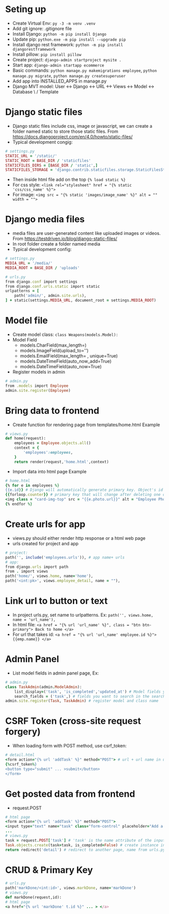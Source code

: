 # Seting up
- Create Virtual Env: ```py -3 -m venv .venv```
- Add git ignore: .gitignore file
- Install Django: ```python -m pip install Django```
- Update pip: ```python.exe -m pip install --upgrade pip```
- Install django rest framework: ```python -m pip install djangorestframework```
- Install pillow: ```pip install pillow```
- Create project: ```django-admin startproject mysite .```
- Start app: ```django-admin startapp ecommerce```
- Basic commands: ```python manage.py makemigrations employee```, ```python manage.py migrate```, ```python manage.py createsuperuser```
- Add app into INSTALLED_APPS in manage.py
- Django MVT model:
User <-> Django <-> URL <-> Views <-> Model <-> Database
                              \         /
                               Template


# Django static files
- Django static files include css, image or javascript, we can create a folder named static to store those static files. From https://docs.djangoproject.com/en/4.0/howto/static-files/
- Typical development congig:
```ruby
# settings.py
STATIC_URL = '/static/'
STATIC_ROOT = BASE_DIR / 'staticfiles'
STATICFILES_DIRS = [BASE_DIR / 'static',]
STATICFILES_STORAGE = 'django.contrib.staticfiles.storage.StaticFilesStorage'
```
- Then inside html file add on the top ```{% load static %}```
- For css style: ```<link rel="stylesheet" href = "{% static 'css/css_name' %}">```
- For image: ```<img src = "{% static 'images/image_name' %}" alt = "" width = "">```


# Django media files
- media files are user-generated content like uploaded images or videos. From https://testdriven.io/blog/django-static-files/
- In root folder create a folder named media
- Typical development config: 
```ruby
# settings.py
MEDIA_URL = '/media/'
MEDIA_ROOT = BASE_DIR / 'uploads'

# urls.py
from django.conf import settings
from django.conf.urls.static import static
urlpatterns = [
    path('admin/', admin.site.urls),
] + static(settings.MEDIA_URL, document_root = settings.MEDIA_ROOT)
```

# Model file
- Create model class: ```class Weapons(models.Model):```
- Model Field
    + models.CharField(max_length=)
    + models.ImageField(upload_to='')
    + models.EmailField(max_length= , unique=True)
    + models.DateTimeField(auto_now_add=True)
    + models.DateTimeField(auto_now=True)
- Register models in admin
```ruby
# admin.py
from .models import Employee
admin.site.register(Employee)
```

# Bring data to frontend
- Create function for rendering page from templates/home.html Example
```ruby
# views.py
def home(request):
    employees = Employee.objects.all()
    context = {
        'employees':employees,
    }
    return render(request,'home.html',context)
```
- Import data into html page Example
```ruby
# home.html
{% for e in employees %}
{{e.id}} # Django will automatically generate primary key. Object's id will not change after deleting
{{forloop.counter}} # primary key that will change after deleting one object
<img class = "card-img-top" src = "{{e.photo.url}}" alt = "Employee Photo"> # add images
{% endfor %}
```

# Create urls for app
- views.py should either render http response or a html web page
- urls created for project and app
```ruby
# project: 
path('', include('employees.urls')), # app name+ urls
# app:
from django.urls import path
from . import views
path('home/', views.home, name='home'),
path('<int:pk>', views.employee_detail, name = ""),
```

# Link url to button or text
- In project urls.py, set name to urlpatterns. Ex: ```path('', views.home, name = 'url_name'),```
- In html file: ```<a href = "{% url 'url_name' %}", class = "btn btn-primary"> Back to home </a>```
- For url that takes id: ```<a href = "{% url 'url_name' employee.id %}"> {{emp.name}} </a>```

# Admin Panel
- List model fields in admin panel page, Ex: 
```ruby
# admin.py
class TaskAdmin(admin.ModelAdmin):
    list_display=('task', 'is_completed','updated_at') # Model fields you want to show 
    search_fields = ('task',) # fields you want to search in the search bar
admin.site.register(Task, TaskAdmin) # register model and class name
```

# CSRF Token (cross-site request forgery)
- When loading form with POST method, use csrf_token:
```ruby
# detail.html
<form action="{% url 'addTask' %}" method="POST"> # url + url name in url patterns
{%csrf_token%} 
<button type="submit" ... >submit</button>
</form>
```

# Get posted data from frontend
- request.POST
```ruby
# html page
<form action="{% url 'addTask' %}" method="POST"> 
<input type="text" name="task" class="form-control" placeholder="Add a task">
...
# views.py
task = request.POST['task'] # 'task' is the name attribute of the input field
Task.objects.create(task=task, is_completed=False) # create instance in Task model
return redirect('detail') # redirect to another page, name from urls.py
```

# CRUD & Primary Key
```ruby
# urls.py
path('markDone/<int:id>', views.markDone, name='markDone')
# views.py
def markDone(request,id):
# html page
<a href="{% url 'markDone' t.id %}" ... > </a>
```

